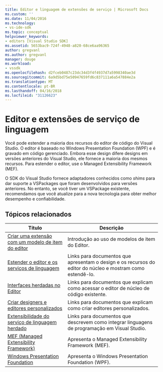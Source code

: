 ```yaml
---
title: Editor e linguagem de extensões de serviço | Microsoft Docs
ms.custom: ''
ms.date: 11/04/2016
ms.technology:
- vs-ide-sdk
ms.topic: conceptual
helpviewer_keywords:
- editors [Visual Studio SDK]
ms.assetid: 5653bac9-724f-4948-a820-68ce6aa96365
author: gregvanl
ms.author: gregvanl
manager: douge
ms.workload:
- vssdk
ms.openlocfilehash: d2fceb0487c23dc34d3f4f4937d7a5998340ae3d
ms.sourcegitcommit: 6a9d5bd75e50947659fd6c837111a6a547884e2a
ms.translationtype: MT
ms.contentlocale: pt-BR
ms.lasthandoff: 04/16/2018
ms.locfileid: "31126623"
---
```

# <a name="editor-and-language-service-extensions"></a>Editor e extensões de serviço de linguagem
Você pode estender a maioria dos recursos do editor de código do Visual Studio. O editor é baseado no Windows Presentation Foundation (WPF) e é gravado em código gerenciado. Embora esse design difere designs em versões anteriores do Visual Studio, ele fornece a maioria dos mesmos recursos. Para estender o editor, use o Managed Extensibility Framework (MEF).  
  
 O SDK do Visual Studio fornece adaptadores conhecidos como *shims* para dar suporte a VSPackages que foram desenvolvidos para versões anteriores. No entanto, se você tiver um VSPackage existente, recomendamos que você atualize para a nova tecnologia para obter melhor desempenho e confiabilidade.  
  
## <a name="related-topics"></a>Tópicos relacionados  
  
|Título|Descrição|  
|-----------|-----------------|  
|[Criar uma extensão com um modelo de item do editor](../extensibility/creating-an-extension-with-an-editor-item-template.md)|Introdução ao uso de modelos de item do Editor.|  
|[Estender o editor e os serviços de linguagem](../extensibility/extending-the-editor-and-language-services.md)|Links para documentos que apresentam o design e os recursos do editor do núcleo e mostram como estendê-lo.|  
|[Interfaces herdadas no Editor](../extensibility/legacy-interfaces-in-the-editor.md)|Links para documentos que explicam como acessar o editor de núcleo de código existente.|  
|[Criar designers e editores personalizados](../extensibility/creating-custom-editors-and-designers.md)|Links para documentos que explicam como criar editores personalizados.|  
|[Extensibilidade do serviço de linguagem herdado](../extensibility/internals/legacy-language-service-extensibility.md)|Links para documentos que descrevem como integrar linguagens de programação em Visual Studio.|  
|[MEF (Managed Extensibility Framework)](/dotnet/framework/mef/index)|Apresenta o Managed Extensibility Framework (MEF).|  
|[Windows Presentation Foundation](/dotnet/framework/wpf/index)|Apresenta o Windows Presentation Foundation (WPF).|